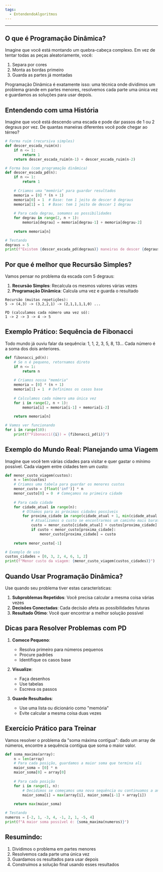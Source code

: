 ```yaml
---
tags:
  - EntendendoAlgoritmos
---
```

---
## O que é Programação Dinâmica?
Imagine que você está montando um quebra-cabeça complexo. Em vez de tentar todas as peças aleatoriamente, você:
1. Separa por cores
2. Monta as bordas primeiro
3. Guarda as partes já montadas

Programação Dinâmica é exatamente isso: uma técnica onde dividimos um problema grande em partes menores, resolvemos cada parte uma única vez e guardamos as soluções para usar depois.

## Entendendo com uma História
Imagine que você está descendo uma escada e pode dar passos de 1 ou 2 degraus por vez. De quantas maneiras diferentes você pode chegar ao térreo?

```python
# Forma ruim (recursiva simples)
def descer_escada_ruim(n):
    if n <= 1:
        return 1
    return descer_escada_ruim(n-1) + descer_escada_ruim(n-2)

# Forma boa (com programação dinâmica)
def descer_escada_pd(n):
    if n <= 1:
        return 1
    
    # Criamos uma "memória" para guardar resultados
    memoria = [0] * (n + 1)
    memoria[0] = 1  # Base: tem 1 jeito de descer 0 degraus
    memoria[1] = 1  # Base: tem 1 jeito de descer 1 degrau
    
    # Para cada degrau, somamos as possibilidades
    for degrau in range(2, n + 1):
        memoria[degrau] = memoria[degrau-1] + memoria[degrau-2]
    
    return memoria[n]

# Testando
degraus = 5
print(f"Existem {descer_escada_pd(degraus)} maneiras de descer {degraus} degraus")
```

## Por que é melhor que Recursão Simples?

Vamos pensar no problema da escada com 5 degraus:
1. **Recursão Simples**: Recalcula os mesmos valores várias vezes
2. **Programação Dinâmica**: Calcula uma vez e guarda o resultado

```
Recursão (muitas repetições):
5 -> (4,3) -> (3,2,2,1) -> (2,1,1,1,1,0) ...

PD (calculamos cada número uma vez só):
1 -> 2 -> 3 -> 4 -> 5
```

## Exemplo Prático: Sequência de Fibonacci
Todo mundo já ouviu falar da sequência: 1, 1, 2, 3, 5, 8, 13...
Cada número é a soma dos dois anteriores.

```python
def fibonacci_pd(n):
    # Se n é pequeno, retornamos direto
    if n <= 1:
        return n
        
    # Criamos nossa "memória"
    memoria = [0] * (n + 1)
    memoria[1] = 1  # Definimos os casos base
    
    # Calculamos cada número uma única vez
    for i in range(2, n + 1):
        memoria[i] = memoria[i-1] + memoria[i-2]
        
    return memoria[n]

# Vamos ver funcionando
for i in range(10):
    print(f"Fibonacci({i}) = {fibonacci_pd(i)}")
```

## Exemplo do Mundo Real: Planejando uma Viagem
Imagine que você tem várias cidades para visitar e quer gastar o mínimo possível. Cada viagem entre cidades tem um custo:

```python
def menor_custo_viagem(custos):
    n = len(custos)
    # Criamos uma tabela para guardar os menores custos
    menor_custo = [float('inf')] * n
    menor_custo[0] = 0  # Começamos na primeira cidade
    
    # Para cada cidade
    for cidade_atual in range(n):
        # Olhamos para as próximas cidades possíveis
        for proxima_cidade in range(cidade_atual + 1, min(cidade_atual + 3, n)):
            # Atualizamos o custo se encontrarmos um caminho mais barato
            custo = menor_custo[cidade_atual] + custos[proxima_cidade]
            if custo < menor_custo[proxima_cidade]:
                menor_custo[proxima_cidade] = custo
    
    return menor_custo[-1]

# Exemplo de uso
custos_cidades = [0, 3, 2, 4, 6, 1, 2]
print(f"Menor custo da viagem: {menor_custo_viagem(custos_cidades)}")
```

## Quando Usar Programação Dinâmica?

Use quando seu problema tiver estas características:
1. **Subproblemas Repetidos**: Você precisa calcular a mesma coisa várias vezes
2. **Decisões Conectadas**: Cada decisão afeta as possibilidades futuras
3. **Resultado Ótimo**: Você quer encontrar a melhor solução possível

## Dicas para Resolver Problemas com PD

1. **Comece Pequeno**: 
   - Resolva primeiro para números pequenos
   - Procure padrões
   - Identifique os casos base

2. **Visualize**:
   - Faça desenhos
   - Use tabelas
   - Escreva os passos

3. **Guarde Resultados**:
   - Use uma lista ou dicionário como "memória"
   - Evite calcular a mesma coisa duas vezes

## Exercício Prático para Treinar
Vamos resolver o problema da "soma máxima contígua": dado um array de números, encontre a sequência contígua que soma o maior valor.

```python
def soma_maxima(array):
    n = len(array)
    # Para cada posição, guardamos a maior soma que termina ali
    maior_soma = [0] * n
    maior_soma[0] = array[0]
    
    # Para cada posição
    for i in range(1, n):
        # Decidimos se começamos uma nova sequência ou continuamos a anterior
        maior_soma[i] = max(array[i], maior_soma[i-1] + array[i])
    
    return max(maior_soma)

# Testando
numeros = [-2, 1, -3, 4, -1, 2, 1, -5, 4]
print(f"A maior soma possível é: {soma_maxima(numeros)}")
```

## Resumindo:
1. Dividimos o problema em partes menores
2. Resolvemos cada parte uma única vez
3. Guardamos os resultados para usar depois
4. Construímos a solução final usando esses resultados